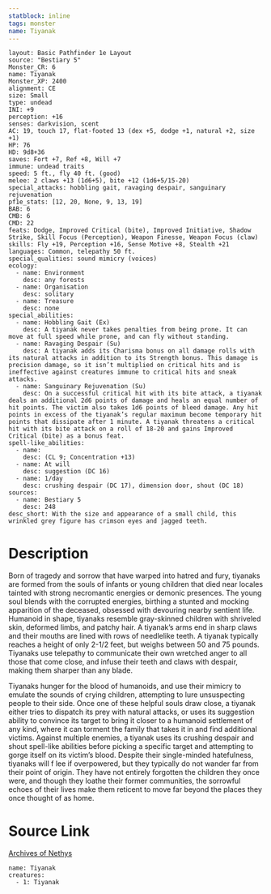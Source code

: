 ```yaml
---
statblock: inline
tags: monster
name: Tiyanak
---
```

```statblock
layout: Basic Pathfinder 1e Layout
source: "Bestiary 5"
Monster_CR: 6
name: Tiyanak
Monster_XP: 2400
alignment: CE
size: Small
type: undead
INI: +9
perception: +16
senses: darkvision, scent
AC: 19, touch 17, flat-footed 13 (dex +5, dodge +1, natural +2, size +1)
HP: 76
HD: 9d8+36
saves: Fort +7, Ref +8, Will +7
immune: undead traits
speed: 5 ft., fly 40 ft. (good)
melee: 2 claws +13 (1d6+5), bite +12 (1d6+5/15-20)
special_attacks: hobbling gait, ravaging despair, sanguinary rejuvenation
pf1e_stats: [12, 20, None, 9, 13, 19]
BAB: 6
CMB: 6
CMD: 22
feats: Dodge, Improved Critical (bite), Improved Initiative, Shadow Strike, Skill Focus (Perception), Weapon Finesse, Weapon Focus (claw)
skills: Fly +19, Perception +16, Sense Motive +8, Stealth +21
languages: Common, telepathy 50 ft.
special_qualities: sound mimicry (voices)
ecology:
  - name: Environment
    desc: any forests
  - name: Organisation
    desc: solitary
  - name: Treasure
    desc: none
special_abilities:
  - name: Hobbling Gait (Ex)
    desc: A tiyanak never takes penalties from being prone. It can move at full speed while prone, and can fly without standing.
  - name: Ravaging Despair (Su)
    desc: A tiyanak adds its Charisma bonus on all damage rolls with its natural attacks in addition to its Strength bonus. This damage is precision damage, so it isn’t multiplied on critical hits and is ineffective against creatures immune to critical hits and sneak attacks.
  - name: Sanguinary Rejuvenation (Su)
    desc: On a successful critical hit with its bite attack, a tiyanak deals an additional 2d6 points of damage and heals an equal number of hit points. The victim also takes 1d6 points of bleed damage. Any hit points in excess of the tiyanak’s regular maximum become temporary hit points that dissipate after 1 minute. A tiyanak threatens a critical hit with its bite attack on a roll of 18-20 and gains Improved Critical (bite) as a bonus feat.
spell-like_abilities:
  - name:
    desc: (CL 9; Concentration +13)
  - name: At will
    desc: suggestion (DC 16)
  - name: 1/day
    desc: crushing despair (DC 17), dimension door, shout (DC 18)
sources:
  - name: Bestiary 5
    desc: 248
desc_short: With the size and appearance of a small child, this wrinkled grey figure has crimson eyes and jagged teeth.
```
# Description
Born of tragedy and sorrow that have warped into hatred and fury, tiyanaks are formed from the souls of infants or young children that died near locales tainted with strong necromantic energies or demonic presences. The young soul blends with the corrupted energies, birthing a stunted and mocking apparition of the deceased, obsessed with devouring nearby sentient life. Humanoid in shape, tiyanaks resemble gray-skinned children with shriveled skin, deformed limbs, and patchy hair. A tiyanak’s arms end in sharp claws and their mouths are lined with rows of needlelike teeth. A tiyanak typically reaches a height of only 2-1/2 feet, but weighs between 50 and 75 pounds. Tiyanaks use telepathy to communicate their own wretched anger to all those that come close, and infuse their teeth and claws with despair, making them sharper than any blade.

 Tiyanaks hunger for the blood of humanoids, and use their mimicry to emulate the sounds of crying children, attempting to lure unsuspecting people to their side. Once one of these helpful souls draw close, a tiyanak either tries to dispatch its prey with natural attacks, or uses its suggestion ability to convince its target to bring it closer to a humanoid settlement of any kind, where it can torment the family that takes it in and find additional victims. Against multiple enemies, a tiyanak uses its crushing despair and shout spell-like abilities before picking a specific target and attempting to gorge itself on its victim’s blood. Despite their single-minded hatefulness, tiyanaks will f lee if overpowered, but they typically do not wander far from their point of origin. They have not entirely forgotten the children they once were, and though they loathe their former communities, the sorrowful echoes of their lives make them reticent to move far beyond the places they once thought of as home.
# Source Link
[Archives of Nethys](https://aonprd.com/MonsterDisplay.aspx?ItemName=Tiyanak)
```encounter-table
name: Tiyanak
creatures:
  - 1: Tiyanak
```
